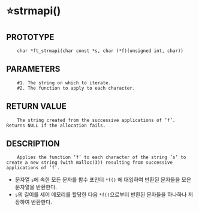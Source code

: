 ⭐strmapi()
===================

PROTOTYPE
----------
        char *ft_strmapi(char const *s, char (*f)(unsigned int, char))
        
PARAMETERS
----------
        #1. The string on which to iterate.
        #2. The function to apply to each character.
        
RETURN VALUE
-----------
        The string created from the successive applications of ’f’. Returns NULL if the allocation fails.

DESCRIPTION
-----------
        Applies the function ’f’ to each character of the string ’s’ to create a new string (with malloc(3)) resulting from successive applications of ’f’.


* 문자열 `s`에 속한 모든 문자를 함수 포인터 `*f()` 에 대입하여 반환된 문자들을 모은 문자열을 반환한다.
* `s`의 길이를 세어 메모리를 할당한 다음 `*f()`으로부터 반환된 문자들을 하나하나 저장하여 반환한다.

</br>
</br>
</br>
</br>
</br>
